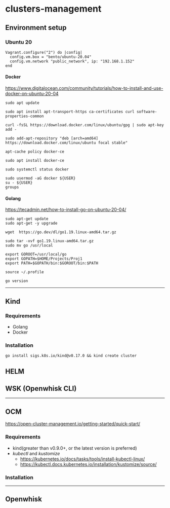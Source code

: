 # clusters-management

## Environment setup

### Ubuntu 20

```Vagrantfile
Vagrant.configure("2") do |config|
  config.vm.box = "bento/ubuntu-20.04"
  config.vm.network "public_network", ip: "192.168.1.152"
end
```

#### Docker

https://www.digitalocean.com/community/tutorials/how-to-install-and-use-docker-on-ubuntu-20-04

```
sudo apt update

sudo apt install apt-transport-https ca-certificates curl software-properties-common

curl -fsSL https://download.docker.com/linux/ubuntu/gpg | sudo apt-key add -

sudo add-apt-repository "deb [arch=amd64] https://download.docker.com/linux/ubuntu focal stable"

apt-cache policy docker-ce

sudo apt install docker-ce

sudo systemctl status docker

sudo usermod -aG docker ${USER}
su - ${USER}
groups
```

#### Golang

https://tecadmin.net/how-to-install-go-on-ubuntu-20-04/

```
sudo apt-get update  
sudo apt-get -y upgrade  

wget  https://go.dev/dl/go1.19.linux-amd64.tar.gz 

sudo tar -xvf go1.19.linux-amd64.tar.gz   
sudo mv go /usr/local 

export GOROOT=/usr/local/go 
export GOPATH=$HOME/Projects/Proj1 
export PATH=$GOPATH/bin:$GOROOT/bin:$PATH 

source ~/.profile

go version
```

----------------------------

## Kind

### Requirements

- Golang
- Docker

### Installation

```
go install sigs.k8s.io/kind@v0.17.0 && kind create cluster
```

## HELM


## WSK (Openwhisk CLI)

----------------------------

## OCM

https://open-cluster-management.io/getting-started/quick-start/

### Requirements

-  kind(greater than v0.9.0+, or the latest version is preferred)
-  _kubectl_ and _kustomize_
    - https://kubernetes.io/docs/tasks/tools/install-kubectl-linux/
    - https://kubectl.docs.kubernetes.io/installation/kustomize/source/

### Installation



----------------------------

## Openwhisk
